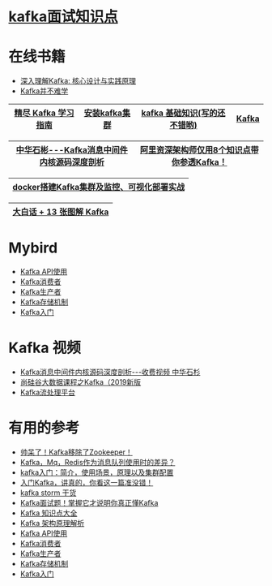 # [kafka面试知识点](https://github.com/stevenli91748/Message-Server-System/blob/master/Kafka/Interview/README.md)

# 在线书籍
* [深入理解Kafka: 核心设计与实践原理](https://weread.qq.com/web/reader/e9a32a0071848698e9a39b8kc81322c012c81e728d9d180)
* [Kafka并不难学](https://weread.qq.com/web/reader/bb03287071848770bb0d2c4)


[精尽 Kafka 学习指南](http://svip.iocoder.cn/Kafka/tutorials/)|[安装kafka集群](https://www.kancloud.cn/suixiaofeng/linux/895363)|[kafka 基础知识(写的还不错哟)](https://www.jianshu.com/p/9389fcc51040)|[Kafka](https://www.kancloud.cn/zlt2000/microservices-platform/2104312)|
---|---|---|---|

[中华石彬---Kafka消息中间件内核源码深度剖析](https://apppukyptrl1086.pc.xiaoe-tech.com/detail/p_60687291e4b09134c98517fe/6)|[阿里资深架构师仅用8个知识点带你参透Kafka！](https://www.jianshu.com/p/e55121d23400)|
---|---|

[docker搭建Kafka集群及监控、可视化部署实战](https://www.jianshu.com/p/7ccf0a316676)|
---|


[大白话 + 13 张图解 Kafka](https://zhuanlan.zhihu.com/p/103276657?utm_source=wechat_session&utm_medium=social&utm_oi=991812777480134656)|
---|

# Mybird
* [Kafka API使用](https://mrbird.cc/Kafka-API%E4%BD%BF%E7%94%A8.html)
* [Kafka消费者](https://mrbird.cc/Kafka%E6%B6%88%E8%B4%B9%E8%80%85.html)
* [Kafka生产者](https://mrbird.cc/Kafka%E7%94%9F%E4%BA%A7%E8%80%85.html)
* [Kafka存储机制](https://mrbird.cc/Kafka%E5%AD%98%E5%82%A8%E6%9C%BA%E5%88%B6.html)
* [Kafka入门](https://mrbird.cc/Kafka%E5%85%A5%E9%97%A8.html)


# Kafka 视频
* [Kafka消息中间件内核源码深度剖析---收费视频 中华石杉](https://apppukyptrl1086.pc.xiaoe-tech.com/detail/p_60687291e4b09134c98517fe/6)
*  [尚硅谷大数据课程之Kafka（2019新版](https://www.bilibili.com/video/av65544753/?spm_id_from=333.788.videocard.1)
*  [Kafka流处理平台](https://www.imooc.com/learn/1043)
# 有用的参考
* [帅呆了！Kafka移除了Zookeeper！](https://zhuanlan.zhihu.com/p/368600560)
* [Kafka，Mq，Redis作为消息队列使用时的差异？](https://www.zhihu.com/question/43557507)
* [kafka入门：简介，使用场景，原理以及集群配置](https://blog.csdn.net/dw147258dw/article/details/92958999)
* [入门Kafka，讲真的，你看这一篇准没错！](https://zhuanlan.zhihu.com/p/344294881)
* [kafka storm 干货](https://blog.csdn.net/qq_27384769/article/details/80113336)
* [Kafka面试题！掌握它才说明你真正懂Kafka](https://mp.weixin.qq.com/s?__biz=MzA5NTUzNTA2Mw==&mid=2454933508&idx=1&sn=f993f90fd83c0eca8cd1b15a9b6db017&scene=21#wechat_redirect)
* [Kafka 知识点大全](http://dockone.io/article/10017)
* [Kafka 架构原理解析](http://dockone.io/article/9956)
* [Kafka API使用](https://mrbird.cc/Kafka-API%E4%BD%BF%E7%94%A8.html)
* [Kafka消费者](https://mrbird.cc/Kafka%E6%B6%88%E8%B4%B9%E8%80%85.html)
* [Kafka生产者](https://mrbird.cc/Kafka%E7%94%9F%E4%BA%A7%E8%80%85.html)
* [Kafka存储机制](https://mrbird.cc/Kafka%E5%AD%98%E5%82%A8%E6%9C%BA%E5%88%B6.html)
* [Kafka入门](https://mrbird.cc/Kafka%E5%85%A5%E9%97%A8.html)
